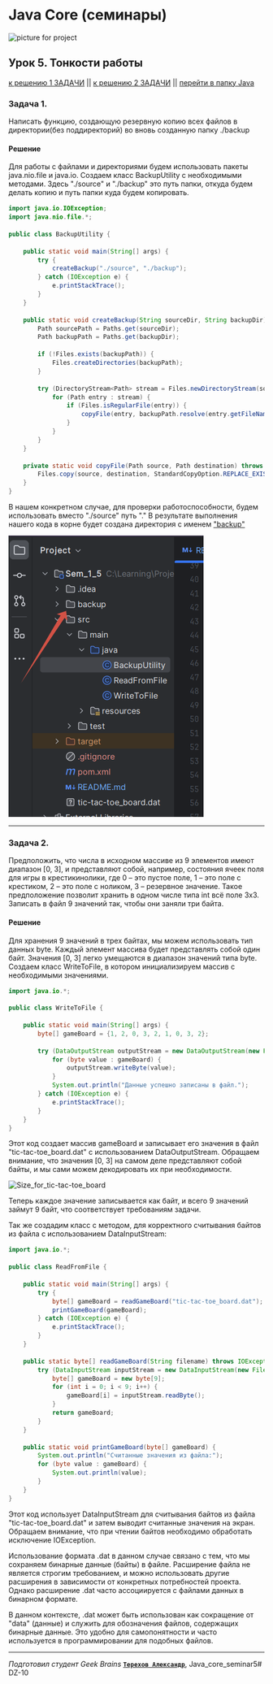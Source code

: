 ﻿# Java Core (семинары)

![picture for project](https://raw.githubusercontent.com/Terekhov-A-S/Java_core_seminar5/main/src/main/resources/Java_core.jpg)

## Урок 5. Тонкости работы

[к решению 1 ЗАДАЧИ](https://github.com/Terekhov-A-S/Java_core_seminar5/tree/main#задача-1)  ||  [к решению 2 ЗАДАЧИ](https://github.com/Terekhov-A-S/Java_core_seminar5/tree/main#решение-1)  ||  [перейти в папку Java](https://github.com/Terekhov-A-S/Java_core_seminar5/tree/main/src/main/java)


### Задача 1.

Написать функцию, создающую резервную копию всех файлов в директории(без поддиректорий) во вновь созданную папку ./backup

#### Решение

Для работы с файлами и директориями будем использовать пакеты java.nio.file и java.io. Создаем класс BackupUtility с необходимыми методами.
Здесь "./source" и "./backup" это путь папки, откуда будем делать копию и путь папки куда будем копировать.

```java
import java.io.IOException;
import java.nio.file.*;

public class BackupUtility {

    public static void main(String[] args) {
        try {
            createBackup("./source", "./backup");
        } catch (IOException e) {
            e.printStackTrace();
        }
    }

    public static void createBackup(String sourceDir, String backupDir) throws IOException {
        Path sourcePath = Paths.get(sourceDir);
        Path backupPath = Paths.get(backupDir);

        if (!Files.exists(backupPath)) {
            Files.createDirectories(backupPath);
        }

        try (DirectoryStream<Path> stream = Files.newDirectoryStream(sourcePath)) {
            for (Path entry : stream) {
                if (Files.isRegularFile(entry)) {
                    copyFile(entry, backupPath.resolve(entry.getFileName()));
                }
            }
        }
    }

    private static void copyFile(Path source, Path destination) throws IOException {
        Files.copy(source, destination, StandardCopyOption.REPLACE_EXISTING);
    }
}

```

В нашем конкретном случае, для проверки работоспособности, будем использовать вместо "./source" путь "."
В результате выполнения нашего кода в корне будет создана директория с именем ["backup"](https://github.com/Terekhov-A-S/Java_core_seminar5/tree/main/backup)

![Backup_folder](https://github.com/gabdrahman/DZ-10/blob/main/src/main/resources/Backup.png)

---


### Задача 2.

Предположить, что числа в исходном массиве из 9 элементов имеют диапазон [0, 3], и представляют собой, например, 
состояния ячеек поля для игры в крестикинолики, где 0 – это пустое поле, 1 – это поле с крестиком, 2 – это поле с ноликом, 3 – резервное значение. 
Такое предположение позволит хранить в одном числе типа int всё поле 3х3. Записать в файл 9 значений так, чтобы они заняли три байта.

#### Решение

Для хранения 9 значений в трех байтах, мы можем использовать тип данных byte. 
Каждый элемент массива будет представлять собой один байт. Значения [0, 3] легко умещаются в диапазон значений типа byte.
Создаем класс WriteToFile, в котором инициализируем массив с необходимыми значениями.

```java
import java.io.*;

public class WriteToFile {

    public static void main(String[] args) {
        byte[] gameBoard = {1, 2, 0, 3, 2, 1, 0, 3, 2};

        try (DataOutputStream outputStream = new DataOutputStream(new FileOutputStream("tic-tac-toe_board.dat"))) {
            for (byte value : gameBoard) {
                outputStream.writeByte(value);
            }
            System.out.println("Данные успешно записаны в файл.");
        } catch (IOException e) {
            e.printStackTrace();
        }
    }
}

```
Этот код создает массив gameBoard и записывает его значения в файл "tic-tac-toe_board.dat" с использованием DataOutputStream. 
Обращаем внимание, что значения [0, 3] на самом деле представляют собой байты, и мы сами можем декодировать их при необходимости.

![Size_for_tic-tac-toe_board](https://raw.githubusercontent.com/Terekhov-A-S/Java_core_seminar5/main/src/main/resources/size_for_tic-tac-toe_board.png)

Теперь каждое значение записывается как байт, и всего 9 значений займут 9 байт, что соответствует требованиям задачи. 


Так же создадим класс с методом, для корректного считывания байтов из файла с использованием DataInputStream:

```java
import java.io.*;

public class ReadFromFile {

    public static void main(String[] args) {
        try {
            byte[] gameBoard = readGameBoard("tic-tac-toe_board.dat");
            printGameBoard(gameBoard);
        } catch (IOException e) {
            e.printStackTrace();
        }
    }

    public static byte[] readGameBoard(String filename) throws IOException {
        try (DataInputStream inputStream = new DataInputStream(new FileInputStream(filename))) {
            byte[] gameBoard = new byte[9];
            for (int i = 0; i < 9; i++) {
                gameBoard[i] = inputStream.readByte();
            }
            return gameBoard;
        }
    }

    public static void printGameBoard(byte[] gameBoard) {
        System.out.println("Считанные значения из файла:");
        for (byte value : gameBoard) {
            System.out.println(value);
        }
    }
}

```

Этот код использует DataInputStream для считывания байтов из файла "tic-tac-toe_board.dat" и затем выводит считанные значения на экран. 
Обращаем внимание, что при чтении байтов необходимо обработать исключение IOException.

Использование формата .dat в данном случае связано с тем, что мы сохраняем бинарные данные (байты) в файле. 
Расширение файла не является строгим требованием, и можно использовать другие расширения в зависимости от конкретных потребностей проекта. 
Однако расширение .dat часто ассоциируется с файлами данных в бинарном формате.

В данном контексте, .dat может быть использован как сокращение от "data" (данные) и служить для обозначения файлов, содержащих бинарные данные. Это удобно для самопонятности и часто используется в программировании для подобных файлов.


---


*Подготовил студент Geek Brains* [**`Терехов Александр`**](https://gb.ru/users/1db43d0f-6c3d-46d1-bf5e-974b49af6f0d), Java_core_seminar5# DZ-10
